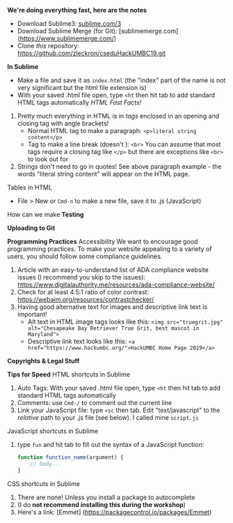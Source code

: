 __We're doing everything fast, here are the notes__
- Download Sublime3: [sublime.com/3](https://www.sublimetext.com/3)
- Download Sublime Merge (for Git): [sublimemerge.com] (https://www.sublimemerge.com/)
- Clone _this_ repository: https://github.com/zleckron/cseduHackUMBC19.git

__In Sublime__
- Make a file and save it as `index.html` (the "index" part of the name is not very significant but the html file extension is)
- With your saved .html file open, type `<ht` then hit tab to add standard HTML tags automatically
_HTML Fast Facts!_
1. Pretty much everything in HTML is in _tags_ enclosed in an opening and closing tag with angle brackets!
    - Normal HTML tag to make a paragraph: `<p>literal string content</p>`
    - Tag to make a line break (doesn't ): `<br>`
  You can assume that most tags require a closing tag like `</p>` but there are exceptions like `<br>` to look out for
2. Strings don't need to go in quotes! See above paragraph example - the words "literal string content" will appear on the HTML page.

Tables in HTML


- File > New or `Cmd-n` to make a new file, save it to .js (JavaScript)

How can we make
__Testing__

__Uploading to Git__

__Programming Practices__
Accessibility
We want to encourage good programming practices. To make your website appealing to a variety of users, you should follow some compliance guidelines.
1. Article with an easy-to-understand list of ADA compliance website issues (I recommend you skip to the issues): https://www.digitalauthority.me/resources/ada-compliance-website/
2. Check for at least 4.5:1 ratio of color contrast: https://webaim.org/resources/contrastchecker/
3. Having good alternative text for images and descriptive link text is important!
    - Alt text in HTML image tags looks like this: `<img src="truegrit.jpg" alt="Chesapeake Bay Retriever True Grit, best mascot in Maryland">`
    - Descriptive link text looks like this: `<a href="https://www.hackumbc.org/">HackUMBC Home Page 2019</a>`

__Copyrights & Legal Stuff__

__Tips for Speed__
HTML shortcuts in Sublime
1. Auto Tags: With your saved .html file open, type `<ht` then hit tab to add standard HTML tags automatically
2. Comments: use `Cmd-/` to comment out the current line
3. Link your JavaScript file: type `<sc` then tab. Edit "text/javascript" to the _relative_ path to your .js file (see below). I called mine `script.js`

JavaScript shortcuts in Sublime
1. type `fun` and hit tab to fill out the syntax of a JavaScript function:
    ```javascript
    function function_name(argument) {
    	// body...
    }
    ```

CSS shortcuts in Sublime
1. There are none! Unless you install a package to autocomplete
2. (I do __not recommend installing this during the workshop__)
3. Here's a link: [Emmet] (https://packagecontrol.io/packages/Emmet)
